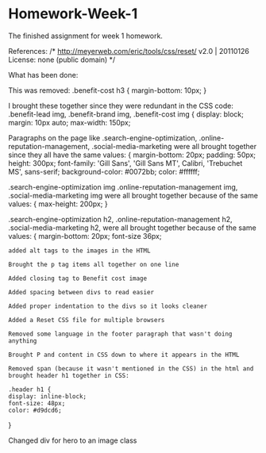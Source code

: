 # Homework-Week-1
The finished assignment for week 1 homework.

References: 
/* http://meyerweb.com/eric/tools/css/reset/ 
   v2.0 | 20110126
   License: none (public domain)
*/

What has been done:

This was removed: .benefit-cost h3 {
                    margin-bottom: 10px;
}

I brought these together since they were redundant in the CSS code:
.benefit-lead img,
.benefit-brand img,
.benefit-cost img {
    display: block;
    margin: 10px auto;
    max-width: 150px;

Paragraphs on the page like .search-engine-optimization, .online-reputation-management, .social-media-marketing were all brought together since they all have the same values: {
    margin-bottom: 20px;
    padding: 50px;
    height: 300px;
    font-family: 'Gill Sans', 'Gill Sans MT', Calibri, 'Trebuchet MS', sans-serif;
    background-color: #0072bb;
    color: #ffffff;

.search-engine-optimization img .online-reputation-management img, .social-media-marketing img were all brought together because of the same values:  {
    max-height: 200px;
}

.search-engine-optimization h2, .online-reputation-management h2, .social-media-marketing h2, were all brought together because of the same values: {
    margin-bottom: 20px;
    font-size 36px;

    added alt tags to the images in the HTML

    Brought the p tag items all together on one line

    Added closing tag to Benefit cost image

    Added spacing between divs to read easier

    Added proper indentation to the divs so it looks cleaner

    Added a Reset CSS file for multiple browsers

    Removed some language in the footer paragraph that wasn't doing anything

    Brought P and content in CSS down to where it appears in the HTML

    Removed span (because it wasn't mentioned in the CSS) in the html and brought header h1 together in CSS:

    .header h1 {
    display: inline-block;
    font-size: 48px;
    color: #d9dcd6;
}

Changed div for hero to an image class
